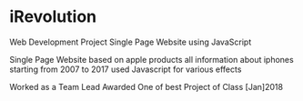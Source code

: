 # iRevolution
Web Development Project Single Page Website using JavaScript 

Single Page Website
based on apple products 
all information about iphones starting from 2007 to 2017
used Javascript for various effects

Worked as a Team Lead
Awarded One of best Project of Class [Jan]2018
